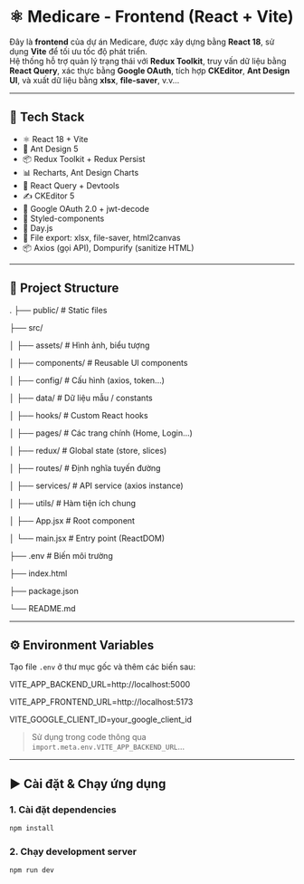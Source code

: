# ⚛️ Medicare - Frontend (React + Vite)

Đây là **frontend** của dự án Medicare, được xây dựng bằng **React 18**, sử dụng **Vite** để tối ưu tốc độ phát triển.  
Hệ thống hỗ trợ quản lý trạng thái với **Redux Toolkit**, truy vấn dữ liệu bằng **React Query**, xác thực bằng **Google OAuth**, tích hợp **CKEditor**, **Ant Design UI**, và xuất dữ liệu bằng **xlsx**, **file-saver**, v.v...

---

## 🚀 Tech Stack

- ⚛️ React 18 + Vite
- 🎨 Ant Design 5
- 📦 Redux Toolkit + Redux Persist
- 📊 Recharts, Ant Design Charts
- 📡 React Query + Devtools
- ✍️ CKEditor 5
- 🔐 Google OAuth 2.0 + jwt-decode
- 🧱 Styled-components
- 📅 Day.js
- 📁 File export: xlsx, file-saver, html2canvas
- 📦 Axios (gọi API), Dompurify (sanitize HTML)

---

## 📁 Project Structure

.
├── public/ # Static files

├── src/

│ ├── assets/ # Hình ảnh, biểu tượng

│ ├── components/ # Reusable UI components

│ ├── config/ # Cấu hình (axios, token...)

│ ├── data/ # Dữ liệu mẫu / constants

│ ├── hooks/ # Custom React hooks

│ ├── pages/ # Các trang chính (Home, Login...)

│ ├── redux/ # Global state (store, slices)

│ ├── routes/ # Định nghĩa tuyến đường

│ ├── services/ # API service (axios instance)

│ ├── utils/ # Hàm tiện ích chung

│ ├── App.jsx # Root component

│ └── main.jsx # Entry point (ReactDOM)

├── .env # Biến môi trường

├── index.html

├── package.json

└── README.md

---

## ⚙️ Environment Variables
Tạo file `.env` ở thư mục gốc và thêm các biến sau:

VITE_APP_BACKEND_URL=http://localhost:5000

VITE_APP_FRONTEND_URL=http://localhost:5173

VITE_GOOGLE_CLIENT_ID=your_google_client_id

> Sử dụng trong code thông qua `import.meta.env.VITE_APP_BACKEND_URL`...

---

## ▶️ Cài đặt & Chạy ứng dụng

### 1. Cài đặt dependencies

```bash
npm install
```
 ### 2. Chạy development server

 ```bash
npm run dev
```
 
